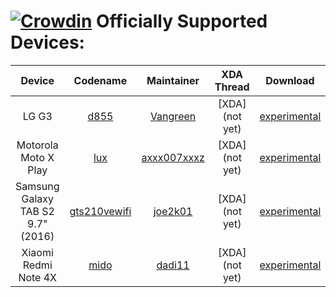 [![Crowdin](https://d322cqt584bo4o.cloudfront.net/xenonhd-rom/localized.svg)](https://crowdin.com/project/xenonhd-rom)
Officially Supported Devices:
==========
| Device                            | Codename                                                                           | Maintainer                                    | XDA Thread     | Download                                                                                     |
| :-------------------------------: | :--------------------------------------------------------------------------------: | :-------------------------------------------: | :------------: | :------------------------------------------------------------------------------------------: |
| LG G3                             | [d855](https://github.com/TeamHorizon/android_device_lge_d855)                     | [Vangreen](https://github.com/Vangreen)       | [XDA](not yet) | [experimental](https://mirrors.c0urier.net/android/teamhorizon/O/experimental/d855/)         |
| Motorola Moto X Play              | [lux](https://github.com/TeamHorizon/android_device_motorola_lux)                  | [axxx007xxxz](https://github.com/axxx007xxxz) | [XDA](not yet) | [experimental](https://mirrors.c0urier.net/android/teamhorizon/O/experimental/lux/)          |
| Samsung Galaxy TAB S2 9.7" (2016) | [gts210vewifi](https://github.com/TeamHorizon/android_device_samsung_gts210vewifi) | [joe2k01](https://github.com/joe2k01)         | [XDA](not yet) | [experimental](https://mirrors.c0urier.net/android/teamhorizon/O/experimental/gts210vewifi/) |
| Xiaomi Redmi Note 4X              | [mido](https://github.com/TeamHorizon/android_device_xiaomi_mido)                  | [dadi11](https://github.com/dadi11)           | [XDA](not yet) | [experimental](https://mirrors.c0urier.net/android/teamhorizon/O/experimental/mido/)         |

